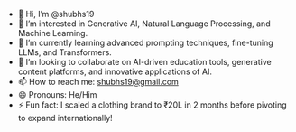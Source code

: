 - 👋 Hi, I’m @shubhs19  
- 👀 I’m interested in Generative AI, Natural Language Processing, and Machine Learning.  
- 🌱 I’m currently learning advanced prompting techniques, fine-tuning LLMs, and Transformers.  
- 💞️ I’m looking to collaborate on AI-driven education tools, generative content platforms, and innovative applications of AI.  
- 📫 How to reach me: [shubhs19@gmail.com](mailto:shubhs19@gmail.com)  
- 😄 Pronouns: He/Him  
- ⚡ Fun fact: I scaled a clothing brand to ₹20L in 2 months before pivoting to expand internationally!


<!---
shubhs19/shubhs19 is a ✨ special ✨ repository because its `README.md` (this file) appears on your GitHub profile.
You can click the Preview link to take a look at your changes.
--->

